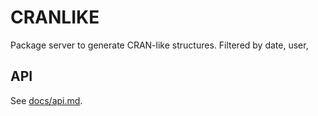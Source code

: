 # CRANLIKE

Package server to generate CRAN-like structures. Filtered by date, user, 

## API

See [docs/api.md](docs/api.md).
